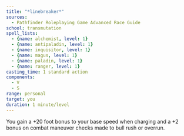 ```yaml
---
title: "*linebreaker*"
sources:
  - Pathfinder Roleplaying Game Advanced Race Guide
school: transmutation
spell_lists:
  - {name: alchemist, level: 1}
  - {name: antipaladin, level: 1}
  - {name: inquisitor, level: 1}
  - {name: magus, level: 1}
  - {name: paladin, level: 1}
  - {name: ranger, level: 1}
casting_time: 1 standard action
components:
  - V
  - S
range: personal
target: you
duration: 1 minute/level
---
```


You gain a +20 foot bonus to your base speed when charging and a +2 bonus on combat maneuver checks made to bull rush or overrun.
